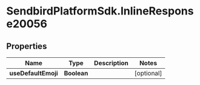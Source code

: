 # SendbirdPlatformSdk.InlineResponse20056

## Properties

Name | Type | Description | Notes
------------ | ------------- | ------------- | -------------
**useDefaultEmoji** | **Boolean** |  | [optional] 


